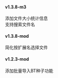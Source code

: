 #### v1.3.8-m3
添加文件大小统计信息  
支持搜索文件名  

#### v1.3.8-mod
简化按扩展名选择文件  

#### v1.2.3-mod
添加批量导入BT种子功能  
